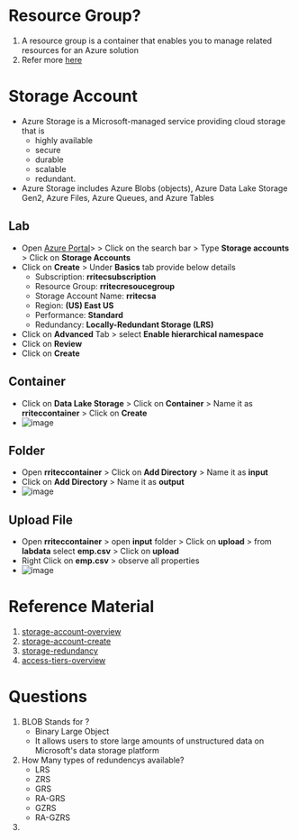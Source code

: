 # Resource Group?
1. A resource group is a container that enables you to manage related resources for an Azure solution
2. Refer more [here](https://learn.microsoft.com/en-us/azure/azure-resource-manager/management/overview#resource-groups)
# Storage Account
  - Azure Storage is a Microsoft-managed service providing cloud storage that is 
      - highly available
      - secure
      - durable
      - scalable
      - redundant. 
  - Azure Storage includes Azure Blobs (objects), Azure Data Lake Storage Gen2, Azure Files, Azure Queues, and Azure Tables
## Lab
  - Open [Azure Portal](https://portal.azure.com/)> > Click on the search bar > Type **Storage accounts** > Click on **Storage Accounts**
  - Click on **Create** > Under **Basics** tab provide below details
      - Subscription: **rritecsubscription**
      - Resource Group: **rritecresoucegroup**
      - Storage Account Name: **rritecsa**
      - Region: **(US) East US**
      - Performance: **Standard**
      - Redundancy: **Locally-Redundant Storage (LRS)**
  - Click on **Advanced** Tab > select **Enable hierarchical namespace**
  - Click on **Review**
  - Click on **Create**
## Container
  - Click on **Data Lake Storage** > Click on **Container** > Name it as **rriteccontainer** > Click on **Create**
  - ![image](https://user-images.githubusercontent.com/20516321/209080454-923c3672-5e86-4abb-a877-a85f5f43f26d.png)
## Folder
  - Open **rriteccontainer** > Click on **Add Directory** > Name it as **input**
  - Click on **Add Directory** > Name it as **output**
  - ![image](https://user-images.githubusercontent.com/20516321/209080956-412e8fa4-eef5-43f7-86b3-58cbc199ae78.png)

## Upload File

  - Open **rriteccontainer** > open **input** folder > Click on **upload** > from **labdata** select **emp.csv** > Click on **upload**
  - Right Click on **emp.csv** > observe all properties
  - ![image](https://user-images.githubusercontent.com/20516321/209083873-83ee8400-13d9-497a-8772-95e3ff065fa3.png)

# Reference Material

1. [storage-account-overview](https://learn.microsoft.com/en-us/azure/storage/common/storage-account-overview)
2. [storage-account-create](https://learn.microsoft.com/en-us/azure/storage/common/storage-account-create?tabs=azure-portal)
3. [storage-redundancy](https://learn.microsoft.com/en-us/azure/storage/common/storage-redundancy)
4. [access-tiers-overview](https://learn.microsoft.com/en-us/azure/storage/blobs/access-tiers-overview)

# Questions

1. BLOB Stands for ?
    - Binary Large Object
    - It allows users to store large amounts of unstructured data on Microsoft's data storage platform
2. How Many types of redundencys available?
    - LRS
    - ZRS
    - GRS
    - RA-GRS
    - GZRS
    - RA-GZRS
3. 
